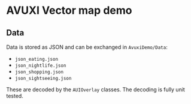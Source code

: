 # AVUXI Vector map demo

## Data

Data is stored as JSON and can be exchanged in `AvuxiDemo/Data`:

* `json_eating.json`
* `json_nightlife.json`
* `json_shopping.json`
* `json_sightseeing.json`

These are decoded by the `AUIOverlay` classes.
The decoding is fully unit tested.
